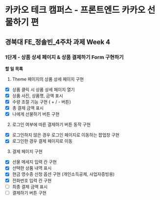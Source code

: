 # 카카오 테크 캠퍼스 - 프론트엔드 카카오 선물하기 편

## **경북대 FE\_정솔빈\_4주차 과제 Week 4**

### 1단계 - 상품 상세 페이지 & 상품 결제하기 Form 구현하기

**할 일 목록**

1. Theme 페이지의 상품 상세 페이지 구현

- [x] 상품 클릭 시 상품 상세 페이지 열기
- [x] 상품 사진, 상품명, 금액 표시
- [x] 수량 조절 기능 구현 ( + / - 버튼)
- [x] 총 결제 금액 표시
- [x] 나에게 선물하기 버튼 구현

2. 로그인 여부에 따른 결제하기 버튼 동작 구현

- [x] 로그인하지 않은 경우 로그인 페이지로 이동하는 팝업창 구현
- [x] 로그인한 경우 결제 페이지로 이동

3. 결제 페이지 구현

- [x] 선물 메세지 입력 칸 구현
- [x] 선택한 상품 내역 표시
- [x] 현금 영수증 신청 옵션 구현 (개인소득공제, 사업자증빙용)
- [x] 전화번호 입력 칸 구현
- [ ] 최종 결제 금액 표시
- [ ] 결제하기 버튼 구현
